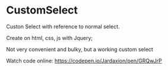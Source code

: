 # CustomSelect
Custon Select with reference to normal select. 

Create on html, css, js with Jquery;

Not very convenient and bulky, but a working custom select

Watch code online: https://codepen.io/Jardaxion/pen/GRQwJrP
